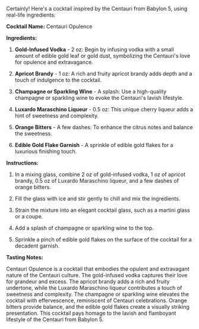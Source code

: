 Certainly! Here's a cocktail inspired by the Centauri from Babylon 5, using real-life ingredients:

**Cocktail Name:** Centauri Opulence

**Ingredients:**

1. **Gold-Infused Vodka** - 2 oz: Begin by infusing vodka with a small amount of edible gold leaf or gold dust, symbolizing the Centauri's love for opulence and extravagance.

2. **Apricot Brandy** - 1 oz: A rich and fruity apricot brandy adds depth and a touch of indulgence to the cocktail.

3. **Champagne or Sparkling Wine** - A splash: Use a high-quality champagne or sparkling wine to evoke the Centauri's lavish lifestyle.

4. **Luxardo Maraschino Liqueur** - 0.5 oz: This unique cherry liqueur adds a hint of sweetness and complexity.

5. **Orange Bitters** - A few dashes: To enhance the citrus notes and balance the sweetness.

6. **Edible Gold Flake Garnish** - A sprinkle of edible gold flakes for a luxurious finishing touch.

**Instructions:**

1. In a mixing glass, combine 2 oz of gold-infused vodka, 1 oz of apricot brandy, 0.5 oz of Luxardo Maraschino liqueur, and a few dashes of orange bitters.

2. Fill the glass with ice and stir gently to chill and mix the ingredients.

3. Strain the mixture into an elegant cocktail glass, such as a martini glass or a coupe.

4. Add a splash of champagne or sparkling wine to the top.

5. Sprinkle a pinch of edible gold flakes on the surface of the cocktail for a decadent garnish.

**Tasting Notes:**

Centauri Opulence is a cocktail that embodies the opulent and extravagant nature of the Centauri culture. The gold-infused vodka captures their love for grandeur and excess. The apricot brandy adds a rich and fruity undertone, while the Luxardo Maraschino liqueur contributes a touch of sweetness and complexity. The champagne or sparkling wine elevates the cocktail with effervescence, reminiscent of Centauri celebrations. Orange bitters provide balance, and the edible gold flakes create a visually striking presentation. This cocktail pays homage to the lavish and flamboyant lifestyle of the Centauri from Babylon 5.
